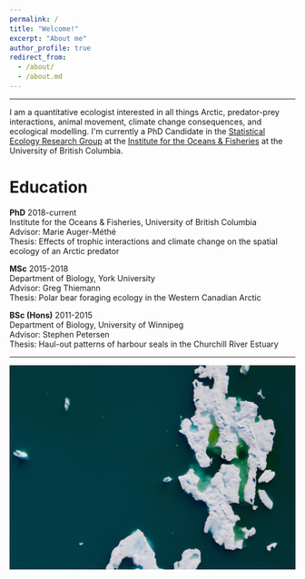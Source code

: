 ```yaml
---
permalink: /
title: "Welcome!"
excerpt: "About me"
author_profile: true
redirect_from: 
  - /about/
  - /about.md
---
```


------
I am a quantitative ecologist interested in all things Arctic, predator-prey interactions, animal movement, climate change consequences, and ecological modelling. I'm currently a PhD Candidate in the [Statistical Ecology Research Group](http://statisticalecology.weebly.com) at the [Institute for the Oceans & Fisheries](http://oceans.ubc.ca) at the University of British Columbia. 

Education
======

**PhD**  2018-current<br>
  Institute for the Oceans & Fisheries, University of British Columbia<br>
  Advisor: Marie Auger-Méthé<br>
  Thesis: Effects of trophic interactions and climate change on the spatial ecology of an Arctic predator<br>


**MSc**  2015-2018<br>
  Department of Biology, York University<br>
  Advisor: Greg Thiemann<br>
  Thesis: Polar bear foraging ecology in the Western Canadian Arctic<br>


**BSc (Hons)**  2011-2015<br>
  Department of Biology, University of Winnipeg<br>
  Advisor: Stephen Petersen<br>
  Thesis: Haul-out patterns of harbour seals in the Churchill River Estuary<br>


---
![The San Juan Mountains are beautiful!](/images/coverimg2.jpg "San Juan Mountains")

